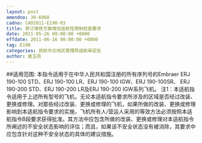 ```yaml
---
layout: post
amendno: 39-6968
cadno: CAD2011-E190-03
title: 修订维修方案增加适航性限制检查要求
date: 2011-05-26 00:00:00 +0800
effdate: 2011-06-16 00:00:00 +0800
tag: E190
categories: 民航华北地区管理局适航审定处
author: 崔玉亮
---
```


##适用范围:
本指令适用于在中华人民共和国注册的所有序列号的Embraer ERJ 190-100 STD、ERJ 190-100 LR、ERJ 190-100 IGW、ERJ 190-100SR、 ERJ 190-200 STD、ERJ 190-200 LR及ERJ 190-200 IGW系列飞机。
注1：本适航指令适用于上述所有型号的飞机，无论本适航指令要求所涉及的区域是否经过改装、更换或修理。对那些经过改装、更换或修理的飞机，如果所做的改装、更换或修理影响到本适航指令要求的实施，飞机所有人/营运人采用的等效方法必须按照本适航指令B段要求获得批准。其方法中应包含所做的改装、更换或修理对本适航指令所阐述的不安全状态影响的评估；而且，如果该不安全状态没有被消除，其要求中应包含针对这种不安全状态的具体的建议措施。


